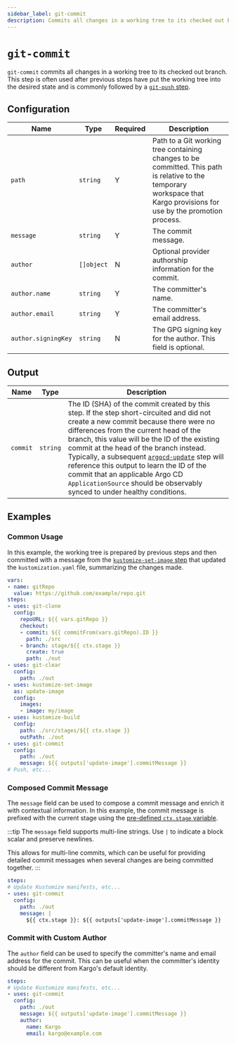 ```yaml
---
sidebar_label: git-commit
description: Commits all changes in a working tree to its checked out branch.
---
```


# `git-commit`

`git-commit` commits all changes in a working tree to its checked out branch.
This step is often used after previous steps have put the working tree into the
desired state and is commonly followed by a [`git-push` step](git-push.md).

## Configuration

| Name | Type | Required | Description |
|------|------|----------|-------------|
| `path` | `string` | Y | Path to a Git working tree containing changes to be committed. This path is relative to the temporary workspace that Kargo provisions for use by the promotion process. |
| `message` | `string` | Y | The commit message. |
| `author` | `[]object` | N | Optional provider authorship information for the commit. |
| `author.name` | `string` | Y | The committer's name. |
| `author.email` | `string` | Y | The committer's email address. |
| `author.signingKey` | `string` | N | The GPG signing key for the author. This field is optional. |

## Output

| Name | Type | Description |
|------|------|-------------|
| `commit` | `string` | The ID (SHA) of the commit created by this step. If the step short-circuited and did not create a new commit because there were no differences from the current head of the branch, this value will be the ID of the existing commit at the head of the branch instead. Typically, a subsequent [`argocd-update`](argocd-update.md) step will reference this output to learn the ID of the commit that an applicable Argo CD `ApplicationSource` should be observably synced to under healthy conditions. |

## Examples

### Common Usage

In this example, the working tree is prepared by previous steps and then committed
with a message from the [`kustomize-set-image` step](kustomize-set-image.md) that
updated the `kustomization.yaml` file, summarizing the changes made.

```yaml
vars:
- name: gitRepo
  value: https://github.com/example/repo.git
steps:
- uses: git-clone
  config:
    repoURL: ${{ vars.gitRepo }}
    checkout:
    - commit: ${{ commitFrom(vars.gitRepo).ID }}
      path: ./src
    - branch: stage/${{ ctx.stage }}
      create: true
      path: ./out
- uses: git-clear
  config:
    path: ./out
- uses: kustomize-set-image
  as: update-image
  config:
    images:
    - image: my/image
- uses: kustomize-build
  config:
    path: ./src/stages/${{ ctx.stage }}
    outPath: ./out
- uses: git-commit
  config:
    path: ./out
    message: ${{ outputs['update-image'].commitMessage }}
# Push, etc...
```

### Composed Commit Message

The `message` field can be used to compose a commit message and enrich it with
contextual information. In this example, the commit message is prefixed with the
current stage using the
[pre-defined `ctx.stage` variable](../40-expressions.md#pre-defined-variables).

:::tip
The `message` field supports multi-line strings. Use `|` to indicate a block
scalar and preserve newlines.

This allows for multi-line commits, which can be useful for providing detailed
commit messages when several changes are being committed together.
:::

```yaml
steps:
# Update Kustomize manifests, etc...
- uses: git-commit
  config:
    path: ./out
    message: |
      ${{ ctx.stage }}: ${{ outputs['update-image'].commitMessage }}
```

### Commit with Custom Author

The `author` field can be used to specify the committer's name and email address
for the commit. This can be useful when the committer's identity should be
different from Kargo's default identity.

```yaml
steps:
# Update Kustomize manifests, etc...
- uses: git-commit
  config:
    path: ./out
    message: ${{ outputs['update-image'].commitMessage }}
    author:
      name: Kargo
      email: kargo@example.com
```

